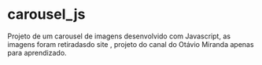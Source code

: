 

# carousel_js

Projeto de um carousel de imagens desenvolvido com Javascript, as imagens foram retiradasdo site , projeto do canal do Otávio Miranda apenas para aprendizado.